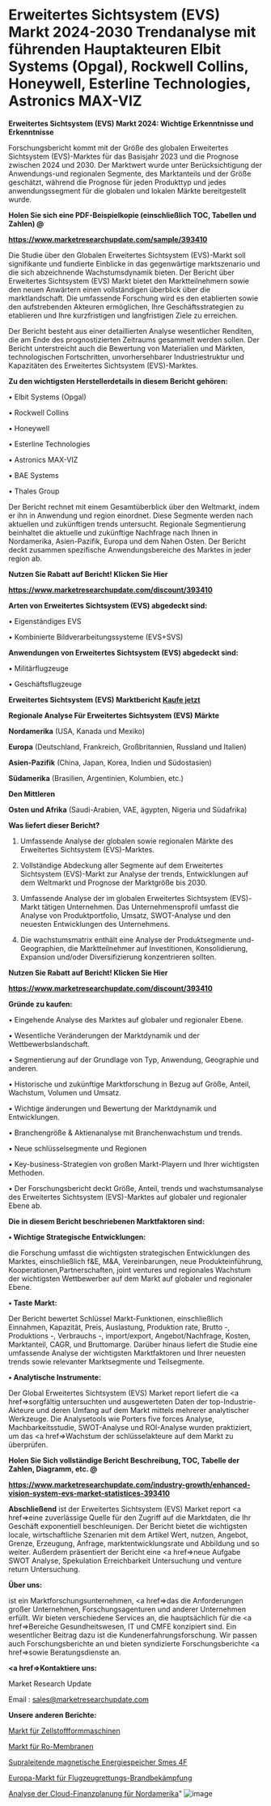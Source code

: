 # Erweitertes Sichtsystem (EVS) Markt 2024-2030 Trendanalyse mit führenden Hauptakteuren Elbit Systems (Opgal), Rockwell Collins, Honeywell, Esterline Technologies, Astronics MAX-VIZ

<strong>Erweitertes Sichtsystem (EVS) Markt 2024: Wichtige Erkenntnisse und Erkenntnisse</strong>

Forschungsbericht kommt mit der Größe des globalen Erweitertes Sichtsystem (EVS)-Marktes für das Basisjahr 2023 und die Prognose zwischen 2024 und 2030. Der Marktwert wurde unter Berücksichtigung der Anwendungs-und regionalen Segmente, des Marktanteils und der Größe geschätzt, während die Prognose für jeden Produkttyp und jedes anwendungssegment für die globalen und lokalen Märkte bereitgestellt wurde.



<strong>Holen Sie sich eine PDF-Beispielkopie (einschließlich TOC, Tabellen und Zahlen) @
</strong>

<strong><a href=https://www.marketresearchupdate.com/sample/393410>

<strong>https://www.marketresearchupdate.com/sample/393410</u></font></a></strong></strong>

Die Studie über den Globalen Erweitertes Sichtsystem (EVS)-Markt soll signifikante und fundierte Einblicke in das gegenwärtige marktszenario und die sich abzeichnende Wachstumsdynamik bieten. Der Bericht über Erweitertes Sichtsystem (EVS) Markt bietet den Marktteilnehmern sowie den neuen Anwärtern einen vollständigen überblick über die marktlandschaft. Die umfassende Forschung wird es den etablierten sowie den aufstrebenden Akteuren ermöglichen, Ihre Geschäftsstrategien zu etablieren und Ihre kurzfristigen und langfristigen Ziele zu erreichen.

Der Bericht besteht aus einer detaillierten Analyse wesentlicher Renditen, die am Ende des prognostizierten Zeitraums gesammelt werden sollen. Der Bericht unterstreicht auch die Bewertung von Materialien und Märkten, technologischen Fortschritten, unvorhersehbarer Industriestruktur und Kapazitäten des Erweitertes Sichtsystem (EVS)-Marktes.



<strong>Zu den wichtigsten Herstellerdetails in diesem Bericht gehören:</strong>

• Elbit Systems (Opgal)

• Rockwell Collins

• Honeywell

• Esterline Technologies

• Astronics MAX-VIZ

• BAE Systems

• Thales Group

Der Bericht rechnet mit einem Gesamtüberblick über den Weltmarkt, indem er ihn in Anwendung und region einordnet. Diese Segmente werden nach aktuellen und zukünftigen trends untersucht. Regionale Segmentierung beinhaltet die aktuelle und zukünftige Nachfrage nach Ihnen in Nordamerika, Asien-Pazifik, Europa und dem Nahen Osten. Der Bericht deckt zusammen spezifische Anwendungsbereiche des Marktes in jeder region ab.



<strong>Nutzen Sie Rabatt auf Bericht! Klicken Sie Hier
</strong>

<strong><a href=https://www.marketresearchupdate.com/discount/393410>https://www.marketresearchupdate.com/discount/393410</b></u></font></strong></a>



<strong>Arten von Erweitertes Sichtsystem (EVS) abgedeckt sind:</strong>

• Eigenständiges EVS

• Kombinierte Bildverarbeitungssysteme (EVS+SVS)



<strong>Anwendungen von Erweitertes Sichtsystem (EVS) abgedeckt sind:</strong>

• Militärflugzeuge

• Geschäftsflugzeuge



<strong>Erweitertes Sichtsystem (EVS) Marktbericht <a href=https://www.marketresearchupdate.com/buynow/393410>Kaufe jetzt</a></strong>



<strong>Regionale Analyse Für Erweitertes Sichtsystem (EVS) Märkte</strong>



<strong>Nordamerika</strong> (USA, Kanada und Mexiko)



<strong>Europa</strong> (Deutschland, Frankreich, Großbritannien, Russland und Italien)



<strong>Asien-Pazifik</strong> (China, Japan, Korea, Indien und Südostasien)



<strong>Südamerika</strong> (Brasilien, Argentinien, Kolumbien, etc.)



<strong>Den Mittleren</strong> 

<strong>Osten und Afrika</strong> (Saudi-Arabien, VAE, ägypten, Nigeria und Südafrika)



<strong>Was liefert dieser Bericht?</strong>

1. Umfassende Analyse der globalen sowie regionalen Märkte des Erweitertes Sichtsystem (EVS)-Marktes.

2. Vollständige Abdeckung aller Segmente auf dem Erweitertes Sichtsystem (EVS)-Markt zur Analyse der trends, Entwicklungen auf dem Weltmarkt und Prognose der Marktgröße bis 2030.

3. Umfassende Analyse der im globalen Erweitertes Sichtsystem (EVS)-Markt tätigen Unternehmen. Das Unternehmensprofil umfasst die Analyse von Produktportfolio, Umsatz, SWOT-Analyse und den neuesten Entwicklungen des Unternehmens.

4. Die wachstumsmatrix enthält eine Analyse der Produktsegmente und-Geographien, die Marktteilnehmer auf Investitionen, Konsolidierung, Expansion und/oder Diversifizierung konzentrieren sollten.



<strong>Nutzen Sie Rabatt auf Bericht! Klicken Sie Hier
</strong>

<strong><a href=https://www.marketresearchupdate.com/discount/393410>https://www.marketresearchupdate.com/discount/393410</b></u></font></strong></a>



<strong>Gründe zu kaufen:</strong>

• Eingehende Analyse des Marktes auf globaler und regionaler Ebene.

• Wesentliche Veränderungen der Marktdynamik und der Wettbewerbslandschaft.

• Segmentierung auf der Grundlage von Typ, Anwendung, Geographie und anderen.

• Historische und zukünftige Marktforschung in Bezug auf Größe, Anteil, Wachstum, Volumen und Umsatz.

• Wichtige änderungen und Bewertung der Marktdynamik und Entwicklungen.

• Branchengröße &amp; Aktienanalyse mit Branchenwachstum und trends.

• Neue schlüsselsegmente und Regionen

• Key-business-Strategien von großen Markt-Playern und Ihrer wichtigsten Methoden.

• Der Forschungsbericht deckt Größe, Anteil, trends und wachstumsanalyse des Erweitertes Sichtsystem (EVS)-Marktes auf globaler und regionaler Ebene ab.



<strong>Die in diesem Bericht beschriebenen Marktfaktoren sind:</strong>



<strong>• Wichtige Strategische Entwicklungen:</strong>

die Forschung umfasst die wichtigsten strategischen Entwicklungen des Marktes, einschließlich f&amp;E, M&amp;A, Vereinbarungen, neue Produkteinführung, Kooperationen,Partnerschaften, joint ventures und regionales Wachstum der wichtigsten Wettbewerber auf dem Markt auf globaler und regionaler Ebene.



<strong>• Taste Markt:</strong>

Der Bericht bewertet Schlüssel Markt-Funktionen, einschließlich Einnahmen, Kapazität, Preis, Auslastung, Produktion rate, Brutto -, Produktions -, Verbrauchs -, import/export, Angebot/Nachfrage, Kosten, Marktanteil, CAGR, und Bruttomarge. Darüber hinaus liefert die Studie eine umfassende Analyse der wichtigsten Marktfaktoren und Ihrer neuesten trends sowie relevanter Marktsegmente und Teilsegmente.



<strong>• Analytische Instrumente:</strong>

Der Global Erweitertes Sichtsystem (EVS) Market report liefert die <a href=>sorgf</a>ältig untersuchten und ausgewerteten Daten der top-Industrie-Akteure und deren Umfang auf dem Markt mittels mehrerer analytischer Werkzeuge. Die Analysetools wie Porters five forces Analyse, Machbarkeitsstudie, SWOT-Analyse und ROI-Analyse wurden praktiziert, um das <a href=>Wachstum</a> der schlüsselakteure auf dem Markt zu überprüfen.



<strong>Holen Sie Sich vollständige Bericht Beschreibung, TOC, Tabelle der Zahlen, Diagramm, etc. @ </strong>

<strong><a href=https://www.marketresearchupdate.com/industry-growth/enhanced-vision-system-evs-market-statistices-393410>https://www.marketresearchupdate.com/industry-growth/enhanced-vision-system-evs-market-statistices-393410</a></font></strong>



<strong>Abschließend</strong> ist der Erweitertes Sichtsystem (EVS) Market report <a href=>eine</a> zuverlässige Quelle für den Zugriff auf die Marktdaten, die Ihr Geschäft exponentiell beschleunigen. Der Bericht bietet die wichtigsten locale, wirtschaftliche Szenarien mit dem Artikel Wert, nutzen, Angebot, Grenze, Erzeugung, Anfrage, marktentwicklungsrate und Abbildung und so weiter. Außerdem präsentiert der Bericht eine <a href=>neue</a> Aufgabe SWOT Analyse, Spekulation Erreichbarkeit Untersuchung und venture return Untersuchung.



<strong>Über uns:</strong>

 ist ein Marktforschungsunternehmen, <a href=>das</a> die Anforderungen großer Unternehmen, Forschungsagenturen und anderer Unternehmen erfüllt. Wir bieten verschiedene Services an, die hauptsächlich für die <a href=>Bereiche</a> Gesundheitswesen, IT und CMFE konzipiert sind. Ein wesentlicher Beitrag dazu ist die Kundenerfahrungsforschung. Wir passen auch Forschungsberichte an und bieten syndizierte Forschungsberichte <a href=>sowie</a> Beratungsdienste an.



<strong><a href=>Kontaktiere uns:</a></strong>

Market Research Update

Email : sales@marketresearchupdate.com



<strong>Unsere anderen Berichte:</strong>

<a href=https://www.linkedin.com/pulse/pulp-moulding-machinery-market-size-region-outlook-statistic>Markt für Zellstoffformmaschinen</a>

<a href=https://www.linkedin.com/pulse/ro-membranes-market-outlooks-2023-size>Markt für Ro-Membranen</a>

<a href=https://www.linkedin.com/pulse/superconducting-magnetic-energy-storage-smes-4f>Supraleitende magnetische Energiespeicher Smes 4F</a>

<a href=https://www.linkedin.com/pulse/europe-aircraft-rescue-firefighting-market>Europa-Markt für Flugzeugrettungs-Brandbekämpfung</a>

<a href=https://www.linkedin.com/pulse/north-america-cloud-financial-planning-analysis>Analyse der Cloud-Finanzplanung für Nordamerika</a>"
![image](https://github.com/meghapanth/markettrends/assets/163847665/2358357f-65f1-4b7e-9572-c1e8dfda0a9d)
